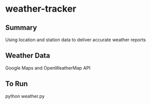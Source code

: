 # weather-tracker

## Summary

Using location and station data to deliver accurate weather reports

## Weather Data
Google Maps and OpenWeatherMap API

## To Run
python weather.py
